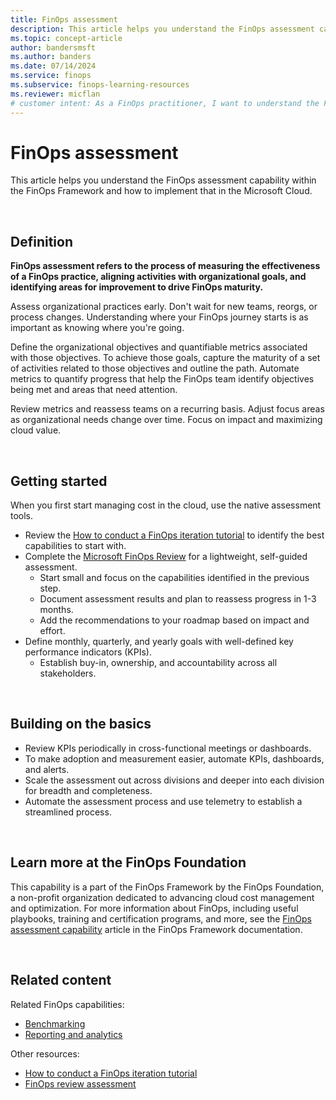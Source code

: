 ```yaml
---
title: FinOps assessment
description: This article helps you understand the FinOps assessment capability within the FinOps Framework and how to implement that in the Microsoft Cloud.
ms.topic: concept-article
author: bandersmsft
ms.author: banders
ms.date: 07/14/2024
ms.service: finops
ms.subservice: finops-learning-resources
ms.reviewer: micflan
# customer intent: As a FinOps practitioner, I want to understand the FinOps assessment capability so that I can implement it in the Microsoft Cloud.
---
```


<!-- markdownlint-disable-next-line MD025 -->
# FinOps assessment

This article helps you understand the FinOps assessment capability within the FinOps Framework and how to implement that in the Microsoft Cloud.

<br>

## Definition

**FinOps assessment refers to the process of measuring the effectiveness of a FinOps practice, aligning activities with organizational goals, and identifying areas for improvement to drive FinOps maturity.**

Assess organizational practices early. Don't wait for new teams, reorgs, or process changes. Understanding where your FinOps journey starts is as important as knowing where you're going.

Define the organizational objectives and quantifiable metrics associated with those objectives. To achieve those goals, capture the maturity of a set of activities related to those objectives and outline the path. Automate metrics to quantify progress that help the FinOps team identify objectives being met and areas that need attention.

Review metrics and reassess teams on a recurring basis. Adjust focus areas as organizational needs change over time. Focus on impact and maximizing cloud value.

<br>

## Getting started

When you first start managing cost in the cloud, use the native assessment tools.

- Review the [How to conduct a FinOps iteration tutorial](../../conduct-iteration.md) to identify the best capabilities to start with.
- Complete the [Microsoft FinOps Review](/assessments/ad1c0f6b-396b-44a4-924b-7a4c778a13d3) for a lightweight, self-guided assessment.
  - Start small and focus on the capabilities identified in the previous step.
  - Document assessment results and plan to reassess progress in 1-3 months.
  - Add the recommendations to your roadmap based on impact and effort.
- Define monthly, quarterly, and yearly goals with well-defined key performance indicators (KPIs).
  - Establish buy-in, ownership, and accountability across all stakeholders.

<br>

## Building on the basics

- Review KPIs periodically in cross-functional meetings or dashboards.
- To make adoption and measurement easier, automate KPIs, dashboards, and alerts.
- Scale the assessment out across divisions and deeper into each division for breadth and completeness.
- Automate the assessment process and use telemetry to establish a streamlined process.

<br>

## Learn more at the FinOps Foundation

This capability is a part of the FinOps Framework by the FinOps Foundation, a non-profit organization dedicated to advancing cloud cost management and optimization. For more information about FinOps, including useful playbooks, training and certification programs, and more, see the [FinOps assessment capability](https://www.finops.org/framework/capabilities/finops-assessment/) article in the FinOps Framework documentation.

<br>

## Related content

Related FinOps capabilities:

- [Benchmarking](../quantify/benchmarking.md)
- [Reporting and analytics](../understand/reporting.md)

Other resources:

- [How to conduct a FinOps iteration tutorial](../../conduct-iteration.md)
- [FinOps review assessment](/assessments/ad1c0f6b-396b-44a4-924b-7a4c778a13d3)

<br>
